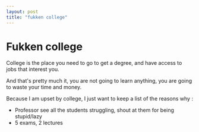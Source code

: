 ```yaml
---
layout: post
title: "fukken college"
---
```


# Fukken college

College is the place you need to go to get a degree, and have access to jobs
that interest you.

And that's pretty much it, you are not going to learn anything, you are going
to waste your time and money.

Because I am upset by college, I just want to keep a list of the reasons why :

* Professor see all the students struggling, shout at them for being stupid/lazy
* 5 exams, 2 lectures

